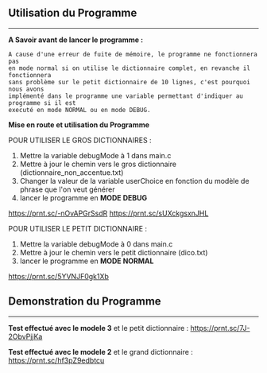 ## Utilisation du Programme

-----------------------------------

**A Savoir avant de lancer le programme :**

```
A cause d'une erreur de fuite de mémoire, le programme ne fonctionnera pas 
en mode normal si on utilise le dictionnaire complet, en revanche il fonctionnera
sans problème sur le petit dictionnaire de 10 lignes, c'est pourquoi nous avons
implémenté dans le programme une variable permettant d'indiquer au programme si il est
executé en mode NORMAL ou en mode DEBUG.
```

**Mise en route et utilisation du Programme**

POUR UTILISER LE GROS DICTIONNAIRES : 
1. Mettre la variable debugMode à 1 dans main.c
2. Mettre à jour le chemin vers le gros dictionnaire (dictionnaire_non_accentue.txt)
3. Changer la valeur de la variable userChoice en fonction du modèle de phrase que l'on veut générer
4. lancer le programme en **MODE DEBUG**

https://prnt.sc/-nOvAPGrSsdR
https://prnt.sc/sUXckgsxnJHL

POUR UTILISER LE PETIT DICTIONNAIRE : 
1. Mettre la variable debugMode à 0 dans main.c
2. Mettre à jour le chemin vers le petit dictionnaire (dico.txt)
3. lancer le programme en **MODE NORMAL**

https://prnt.sc/5YVNJF0gk1Xb

## Demonstration du Programme

_______

**Test effectué avec le modele 3** et le petit dictionnaire : 
https://prnt.sc/7J-2ObvPjjKa

**Test effectué avec le modele 2** et le grand dictionnaire : 
https://prnt.sc/hf3pZ9edbtcu
